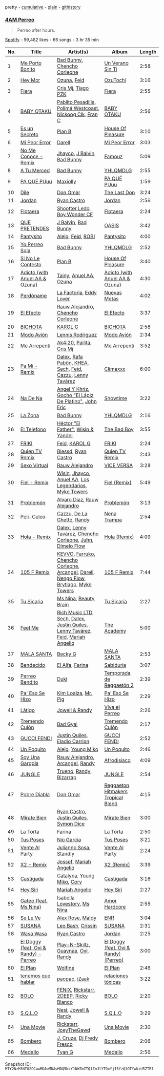 pretty - [cumulative](/playlists/cumulative/37i9dQZF1DX0J2sZQ1dV6f.md) - [plain](/playlists/plain/37i9dQZF1DX0J2sZQ1dV6f) - [githistory](https://github.githistory.xyz/mackorone/spotify-playlist-archive/blob/main/playlists/plain/37i9dQZF1DX0J2sZQ1dV6f)

### [4AM Perreo](https://open.spotify.com/playlist/37i9dQZF1DX0J2sZQ1dV6f)

> Perreo after hours.

[Spotify](https://open.spotify.com/user/spotify) - 59,482 likes - 66 songs - 3 hr 35 min

| No. | Title | Artist(s) | Album | Length |
|---|---|---|---|---|
| 1 | [Me Porto Bonito](https://open.spotify.com/track/6Sq7ltF9Qa7SNFBsV5Cogx) | [Bad Bunny](https://open.spotify.com/artist/4q3ewBCX7sLwd24euuV69X), [Chencho Corleone](https://open.spotify.com/artist/37230BxxYs9ksS7OkZw3IU) | [Un Verano Sin Ti](https://open.spotify.com/album/3RQQmkQEvNCY4prGKE6oc5) | 2:58 |
| 2 | [Hey Mor](https://open.spotify.com/track/1zsPaEkglFvxjAhrM8yhpr) | [Ozuna](https://open.spotify.com/artist/1i8SpTcr7yvPOmcqrbnVXY), [Feid](https://open.spotify.com/artist/2LRoIwlKmHjgvigdNGBHNo) | [OzuTochi](https://open.spotify.com/album/1kjfMVBNhsDeRyAu9zbLfF) | 3:16 |
| 3 | [Fiera](https://open.spotify.com/track/5cDyidxA6n2xI4iFsqzt6D) | [Cris Mj](https://open.spotify.com/artist/1Yj5Xey7kTwvZla8sqdsdE), [Tiago PZK](https://open.spotify.com/artist/5Y3MV9DZ0d87NnVm56qSY1) | [Fiera](https://open.spotify.com/album/5wElk4V6mpataJOwrjLsj1) | 2:55 |
| 4 | [BABY OTAKU](https://open.spotify.com/track/0kTMK4gNFfLXaTb62w1UaJ) | [Pablito Pesadilla](https://open.spotify.com/artist/41vcoPejPG3vv8emJ2R5Ox), [Polimá Westcoast](https://open.spotify.com/artist/768O5GliF0bqscyghggrbE), [Nickoog Clk](https://open.spotify.com/artist/6rHwFb0YjWexAYxTjm4eIj), [Fran C](https://open.spotify.com/artist/5NenY2Jl9wwLRxf86go4Y8) | [BABY OTAKU](https://open.spotify.com/album/7HUH0lFoay2KzGEZqGp55G) | 2:56 |
| 5 | [Es un Secreto](https://open.spotify.com/track/0R7DSnSibvuE4PEHqUayqf) | [Plan B](https://open.spotify.com/artist/2jSGzJw0ebJLu7OLVSOcBP) | [House Of Pleasure](https://open.spotify.com/album/3WEwS5DLsagnqQtHP2oEEu) | 3:10 |
| 6 | [Mi Peor Error](https://open.spotify.com/track/61SfEOvxgYHwqkRu5K8GIB) | [Darell](https://open.spotify.com/artist/1TtXnWcUs0FCkaZDPGYHdf) | [Mi Peor Error](https://open.spotify.com/album/0zIqIwZW0LSPZ5fSjnpUWF) | 3:03 |
| 7 | [No Me Conoce \- Remix](https://open.spotify.com/track/4R8BJggjosTswLxtkw8V7P) | [Jhayco](https://open.spotify.com/artist/6nVcHLIgY5pE2YCl8ubca1), [J Balvin](https://open.spotify.com/artist/1vyhD5VmyZ7KMfW5gqLgo5), [Bad Bunny](https://open.spotify.com/artist/4q3ewBCX7sLwd24euuV69X) | [Famouz](https://open.spotify.com/album/1V9QpD8kjA2iHCElhFGvlo) | 5:09 |
| 8 | [A Tu Merced](https://open.spotify.com/track/4r9jkMEnArtWGH2rL2FZl0) | [Bad Bunny](https://open.spotify.com/artist/4q3ewBCX7sLwd24euuV69X) | [YHLQMDLG](https://open.spotify.com/album/5lJqux7orBlA1QzyiBGti1) | 2:55 |
| 9 | [PA QUÉ PUuu](https://open.spotify.com/track/6LieYtwlDRlIusYZsYA4tw) | [Maxiolly](https://open.spotify.com/artist/6BYNqaolBRE6cHA707Sl0a) | [PA QUÉ PUuu](https://open.spotify.com/album/2io6YasDpSkIaF2TLDuAYO) | 1:59 |
| 10 | [Dile](https://open.spotify.com/track/69Ej1xrGjOcHvIMtMKxK0G) | [Don Omar](https://open.spotify.com/artist/33ScadVnbm2X8kkUqOkC6Z) | [The Last Don](https://open.spotify.com/album/4vOvr0tdZWoIGjnHe9jLqz) | 3:24 |
| 11 | [Jordan](https://open.spotify.com/track/6y8z28epOv5FlaxDv1Lo5B) | [Ryan Castro](https://open.spotify.com/artist/7j6DKwmjbxvpQO8h914uEz) | [Jordan](https://open.spotify.com/album/5NXNrP5J2LhfkbI9ZfcNXI) | 2:56 |
| 12 | [Flotaera](https://open.spotify.com/track/0axj1N7mJkA71nD8qNqLPM) | [Shootter Ledo](https://open.spotify.com/artist/2e5kXDvESsDPMyuQZ0qouH), [Boy Wonder CF](https://open.spotify.com/artist/01nUdqwuIHCHLZNP2TvYVF) | [Flotaera](https://open.spotify.com/album/1pdt1WhLnsRZ2zZ9laqKe4) | 2:24 |
| 13 | [QUE PRETENDES](https://open.spotify.com/track/25ZAibhr3bdlMCLmubZDVt) | [J Balvin](https://open.spotify.com/artist/1vyhD5VmyZ7KMfW5gqLgo5), [Bad Bunny](https://open.spotify.com/artist/4q3ewBCX7sLwd24euuV69X) | [OASIS](https://open.spotify.com/album/6ylFfzx32ICw4L1A7YWNLN) | 3:42 |
| 14 | [Pantysito](https://open.spotify.com/track/4srcMdbm2qzVG98tJajHxp) | [Alejo](https://open.spotify.com/artist/50sIhX3HytFEwQXZJLUZQE), [Feid](https://open.spotify.com/artist/2LRoIwlKmHjgvigdNGBHNo), [ROBI](https://open.spotify.com/artist/6ISKc7ev3V4EGnEagkXexc) | [Pantysito](https://open.spotify.com/album/1cGXuAtoUe4xzxRHhvxkyW) | 4:00 |
| 15 | [Yo Perreo Sola](https://open.spotify.com/track/0SqqAgdovOE24BzxIClpjw) | [Bad Bunny](https://open.spotify.com/artist/4q3ewBCX7sLwd24euuV69X) | [YHLQMDLG](https://open.spotify.com/album/5lJqux7orBlA1QzyiBGti1) | 2:52 |
| 16 | [Si No Le Contesto](https://open.spotify.com/track/3XaWuYsTtnkzCSBr0RmROc) | [Plan B](https://open.spotify.com/artist/2jSGzJw0ebJLu7OLVSOcBP) | [House Of Pleasure](https://open.spotify.com/album/3WEwS5DLsagnqQtHP2oEEu) | 3:40 |
| 17 | [Adicto \(with Anuel AA & Ozuna\)](https://open.spotify.com/track/3jbT1Y5MoPwEIpZndDDwVq) | [Tainy](https://open.spotify.com/artist/0GM7qgcRCORpGnfcN2tCiB), [Anuel AA](https://open.spotify.com/artist/2R21vXR83lH98kGeO99Y66), [Ozuna](https://open.spotify.com/artist/1i8SpTcr7yvPOmcqrbnVXY) | [Adicto \(with Anuel AA & Ozuna\)](https://open.spotify.com/album/7nqA49hzXJWPH4cnM8nk6x) | 4:30 |
| 18 | [Perdóname](https://open.spotify.com/track/6yLqoieklk9gwabLaUDJ4s) | [La Factoria](https://open.spotify.com/artist/4VsbQvC84B8Z3IsBY1HLQy), [Eddy Lover](https://open.spotify.com/artist/7gR53ad9JjCweCv4f9MWEX) | [Nuevas Metas](https://open.spotify.com/album/3jjhGPZjbKkW8b85zd7vfE) | 4:02 |
| 19 | [El Efecto](https://open.spotify.com/track/4SJHHpKhcuXwDsCsPqshXj) | [Rauw Alejandro](https://open.spotify.com/artist/1mcTU81TzQhprhouKaTkpq), [Chencho Corleone](https://open.spotify.com/artist/37230BxxYs9ksS7OkZw3IU) | [El Efecto](https://open.spotify.com/album/6C8ObcezFoorqPgY2J320r) | 3:37 |
| 20 | [BICHOTA](https://open.spotify.com/track/7vrJn5hDSXRmdXoR30KgF1) | [KAROL G](https://open.spotify.com/artist/790FomKkXshlbRYZFtlgla) | [BICHOTA](https://open.spotify.com/album/6LO6I2uJMkc0u7GHBYHa4Y) | 2:58 |
| 21 | [Modo Avión](https://open.spotify.com/track/3KCSASsgxBcjVO9d9P2HPi) | [Lennis Rodriguez](https://open.spotify.com/artist/4Rzu63KnqMsThOdfkrJk1Z) | [Modo Avión](https://open.spotify.com/album/2cZA6Hfgl1cOZkxLLW1707) | 2:34 |
| 22 | [Me Arrepentí](https://open.spotify.com/track/40w8JmvwYUP2HUiXPxjy99) | [Ak4:20](https://open.spotify.com/artist/1SiLK8gdECx2iEm2SSj0Bl), [Pailita](https://open.spotify.com/artist/4yxLYO2imECxGYTTV7RQKb), [Cris Mj](https://open.spotify.com/artist/1Yj5Xey7kTwvZla8sqdsdE) | [Me Arrepentí](https://open.spotify.com/album/3kJfAuZ4uXc4WtccFWExg2) | 3:52 |
| 23 | [Pa Mí \- Remix](https://open.spotify.com/track/7g8YaUQABMal0zWe7a2ijz) | [Dalex](https://open.spotify.com/artist/0KPX4Ucy9dk82uj4GpKesn), [Rafa Pabön](https://open.spotify.com/artist/11YLRSsZA3YVuQQtHXKTlz), [KHEA](https://open.spotify.com/artist/4m6ubhNsdwF4psNf3R8kwR), [Sech](https://open.spotify.com/artist/77ziqFxp5gaInVrF2lj4ht), [Feid](https://open.spotify.com/artist/2LRoIwlKmHjgvigdNGBHNo), [Cazzu](https://open.spotify.com/artist/6w3SkAHYPsQ1bxV7VDlG5y), [Lenny Tavárez](https://open.spotify.com/artist/1pQWsZQehhS4wavwh7Fnxd) | [Climaxxx](https://open.spotify.com/album/6stPNzjz40FWTiwlOR98Lp) | 6:00 |
| 24 | [Na De Na](https://open.spotify.com/track/2Jz1X6ZB0gkkCVgmeVGVGp) | [Angel Y Khriz](https://open.spotify.com/artist/7npqy7rgdX2D3yfVyWExKo), [Gocho "El Lápiz De Platino"](https://open.spotify.com/artist/65VADjjC47dZbyOyrgNWJA), [John Eric](https://open.spotify.com/artist/0IUvQ8DrCymt5IHywZsda2) | [Showtime](https://open.spotify.com/album/26YeHRhZt1HHM0Ed9I9YFw) | 3:22 |
| 25 | [La Zona](https://open.spotify.com/track/5kqNIqFjijuzvVLhuY9B8j) | [Bad Bunny](https://open.spotify.com/artist/4q3ewBCX7sLwd24euuV69X) | [YHLQMDLG](https://open.spotify.com/album/5lJqux7orBlA1QzyiBGti1) | 2:16 |
| 26 | [El Telefono](https://open.spotify.com/track/614NVFo5csQqRnryl4jXs2) | [Héctor "El Father"](https://open.spotify.com/artist/2TjgzYcbTdsZjbT9OItIeB), [Wisin & Yandel](https://open.spotify.com/artist/1wZtkThiXbVNtj6hee6dz9) | [The Bad Boy](https://open.spotify.com/album/5eklEkHSU1l3yewxdePzRL) | 3:55 |
| 27 | [FRIKI](https://open.spotify.com/track/3No3zHVwKadKDR00kZdmAB) | [Feid](https://open.spotify.com/artist/2LRoIwlKmHjgvigdNGBHNo), [KAROL G](https://open.spotify.com/artist/790FomKkXshlbRYZFtlgla) | [FRIKI](https://open.spotify.com/album/7LlTjovytMWtPVHm7cJku2) | 2:24 |
| 28 | [Quien TV Remix](https://open.spotify.com/track/58h5RuCMWCkstuXckWuRpp) | [Blessd](https://open.spotify.com/artist/1TA5sGRlKUJXBN4ZyJuDIX), [Ryan Castro](https://open.spotify.com/artist/7j6DKwmjbxvpQO8h914uEz) | [Quien TV Remix](https://open.spotify.com/album/1jUjEXT01RukxK6RfABeYL) | 2:43 |
| 29 | [Sexo Virtual](https://open.spotify.com/track/1lV3QHHMAQt0Kc1ioZq2MP) | [Rauw Alejandro](https://open.spotify.com/artist/1mcTU81TzQhprhouKaTkpq) | [VICE VERSA](https://open.spotify.com/album/2Nt6MDJXfoxQ22tIQgWXIh) | 3:28 |
| 30 | [Fiel \- Remix](https://open.spotify.com/track/43qcs9NpJhDxtG91zxFkj7) | [Wisin](https://open.spotify.com/artist/3E6xrwgnVfYCrCs0ePERDz), [Jhayco](https://open.spotify.com/artist/6nVcHLIgY5pE2YCl8ubca1), [Anuel AA](https://open.spotify.com/artist/2R21vXR83lH98kGeO99Y66), [Los Legendarios](https://open.spotify.com/artist/0n6sKrG0xKAf8xmdqeNGke), [Myke Towers](https://open.spotify.com/artist/7iK8PXO48WeuP03g8YR51W) | [Fiel \(Remix\)](https://open.spotify.com/album/1jBESH0DEFN7z8WH8B0B5c) | 5:49 |
| 31 | [Problemón](https://open.spotify.com/track/2Q4MRMnSAMckugCtR5jgXT) | [Alvaro Diaz](https://open.spotify.com/artist/5J7rXWjtn5HzUkJ4Jet8Fr), [Rauw Alejandro](https://open.spotify.com/artist/1mcTU81TzQhprhouKaTkpq) | [Problemón](https://open.spotify.com/album/0A6sjLzd6wPSye48ipLBBj) | 3:13 |
| 32 | [Peli\-Culeo](https://open.spotify.com/track/2pEmxGe9nMIjg8wniWkYjJ) | [Cazzu](https://open.spotify.com/artist/6w3SkAHYPsQ1bxV7VDlG5y), [De La Ghetto](https://open.spotify.com/artist/3EiLUeyEcA6fbRPSHkG5kb), [Randy](https://open.spotify.com/artist/7qYeIN2r4H1kBvr0Gm9Iav) | [Nena Trampa](https://open.spotify.com/album/6hPsRT5cjxpBOgMfIupL48) | 2:54 |
| 33 | [Hola \- Remix](https://open.spotify.com/track/5stPVcRqb4qixbafP9e8lt) | [Dalex](https://open.spotify.com/artist/0KPX4Ucy9dk82uj4GpKesn), [Lenny Tavárez](https://open.spotify.com/artist/1pQWsZQehhS4wavwh7Fnxd), [Chencho Corleone](https://open.spotify.com/artist/37230BxxYs9ksS7OkZw3IU), [Juhn](https://open.spotify.com/artist/2LmcxBak1alK1bf7d1beTr), [Dímelo Flow](https://open.spotify.com/artist/3fZk3Gm5dN5v5yfYMQ04Bx) | [Hola \(Remix\)](https://open.spotify.com/album/65Pp2tO1Ul66KcCmmkRGWZ) | 4:09 |
| 34 | [105 F Remix](https://open.spotify.com/track/1aUGxXCz9QimNkKeiJtzZ7) | [KEVVO](https://open.spotify.com/artist/4QrBoWLm2WNlPdbFhmlaUZ), [Farruko](https://open.spotify.com/artist/329e4yvIujISKGKz1BZZbO), [Chencho Corleone](https://open.spotify.com/artist/37230BxxYs9ksS7OkZw3IU), [Arcangel](https://open.spotify.com/artist/4SsVbpTthjScTS7U2hmr1X), [Darell](https://open.spotify.com/artist/1TtXnWcUs0FCkaZDPGYHdf), [Ñengo Flow](https://open.spotify.com/artist/12vb80Km0Ew53ABfJOepVz), [Brytiago](https://open.spotify.com/artist/00XhexlJEXQstHimpZN910), [Myke Towers](https://open.spotify.com/artist/7iK8PXO48WeuP03g8YR51W) | [105 F Remix](https://open.spotify.com/album/2801cwQRE2bAQ6pKTrI13w) | 7:44 |
| 35 | [Tu Sicaria](https://open.spotify.com/track/5cyKYhm8vo5edvuT5tIuQ6) | [Ms Nina](https://open.spotify.com/artist/43Hr2FjhVehkROIIEb7EfQ), [Beauty Brain](https://open.spotify.com/artist/3KsfLbdoFjSnXT2QUK7ooR) | [Tu Sicaria](https://open.spotify.com/album/6LcDLFvmP0BrUOgEFjscJR) | 2:27 |
| 36 | [Feel Me](https://open.spotify.com/track/6KeweE0BlXx3AtjMKhBLaz) | [Rich Music LTD](https://open.spotify.com/artist/2kqUKsTuEj1lPbm6BSn1AU), [Sech](https://open.spotify.com/artist/77ziqFxp5gaInVrF2lj4ht), [Dalex](https://open.spotify.com/artist/0KPX4Ucy9dk82uj4GpKesn), [Justin Quiles](https://open.spotify.com/artist/14zUHaJZo1mnYtn6IBRaRP), [Lenny Tavárez](https://open.spotify.com/artist/1pQWsZQehhS4wavwh7Fnxd), [Feid](https://open.spotify.com/artist/2LRoIwlKmHjgvigdNGBHNo), [Mariah Angeliq](https://open.spotify.com/artist/0KKUc4amZyvswV2YL6WTar) | [The Academy](https://open.spotify.com/album/1faqBAWocW4ZOe0OFjudGw) | 5:00 |
| 37 | [MALA SANTA](https://open.spotify.com/track/5e50NiIlOc2YJIftHzoehd) | [Becky G](https://open.spotify.com/artist/4obzFoKoKRHIphyHzJ35G3) | [MALA SANTA](https://open.spotify.com/album/13MHW8hoLFjX7SaVEVmj3X) | 2:53 |
| 38 | [Bendecido](https://open.spotify.com/track/5m6i8SGp2CyudL8rgYUYFe) | [El Alfa](https://open.spotify.com/artist/2oQX8QiMXOyuqbcZEFsZfm), [Farina](https://open.spotify.com/artist/7cYik4OyfBXYV5Z2TI7p90) | [Sabiduria](https://open.spotify.com/album/2AEfHR7PKwnmLir5rWmMRU) | 3:07 |
| 39 | [Perreo Bendito](https://open.spotify.com/track/56uvG8rHQkvEtbRXK2R8rx) | [Duki](https://open.spotify.com/artist/1bAftSH8umNcGZ0uyV7LMg) | [Temporada de Reggaetón 2](https://open.spotify.com/album/6anO6Uh11TivGpTI56aKCH) | 2:39 |
| 40 | [Pa' Eso Se Hizo](https://open.spotify.com/track/1LdMkXElKMDTB8mvgyvTKe) | [Kim Loaiza](https://open.spotify.com/artist/1QivQCLVipV61DiQiyV14A), [Mr\. Pig](https://open.spotify.com/artist/4psozRvxjEJEOANLHTwA7J) | [Pa' Eso Se Hizo](https://open.spotify.com/album/5pZsQEEC6uSa7zvJst7tSN) | 2:29 |
| 41 | [Látigo](https://open.spotify.com/track/1nvD54j8RrJEukr8oxCAok) | [Jowell & Randy](https://open.spotify.com/artist/4IMAo2UQchVFyPH24PAjUs) | [Viva el Perreo](https://open.spotify.com/album/0Oe2Bh74rFWrYSvJVCeF8j) | 2:26 |
| 42 | [Tremendo Culón](https://open.spotify.com/track/1AW667mty3vPYS8niQFCYo) | [Bad Gyal](https://open.spotify.com/artist/4F4pp8NUW08JuXwnoxglpN) | [Tremendo Culón](https://open.spotify.com/album/6tbSlpWCnjq57F93UsBKFP) | 2:17 |
| 43 | [GUCCI FENDI](https://open.spotify.com/track/30VNqIVJx9ONVBNJorbemZ) | [Justin Quiles](https://open.spotify.com/artist/14zUHaJZo1mnYtn6IBRaRP), [Eladio Carrion](https://open.spotify.com/artist/5XJDexmWFLWOkjOEjOVX3e) | [GUCCI FENDI](https://open.spotify.com/album/4gq09H4WcVcwhBgvvBsWI8) | 2:52 |
| 44 | [Un Poquito](https://open.spotify.com/track/1nU4sOQqqhFUqS0TiRlD0V) | [Alejo](https://open.spotify.com/artist/50sIhX3HytFEwQXZJLUZQE), [Young Miko](https://open.spotify.com/artist/3qsKSpcV3ncke3hw52JSMB) | [Un Poquito](https://open.spotify.com/album/3T42E1jOeHGlo19lBSSZCO) | 2:46 |
| 45 | [Soy Una Gargola](https://open.spotify.com/track/4bEwaORm2IBfu3omjEna7I) | [Rauw Alejandro](https://open.spotify.com/artist/1mcTU81TzQhprhouKaTkpq), [Arcangel](https://open.spotify.com/artist/4SsVbpTthjScTS7U2hmr1X), [Randy](https://open.spotify.com/artist/7qYeIN2r4H1kBvr0Gm9Iav) | [Afrodisíaco](https://open.spotify.com/album/3fq06DDIkadDRB9RuBb22v) | 4:09 |
| 46 | [JUNGLE](https://open.spotify.com/track/3monFIRNCDt9we37DDvCCK) | [Trueno](https://open.spotify.com/artist/2x7PC78TmgqpEIjaGAZ0Oz), [Randy](https://open.spotify.com/artist/7qYeIN2r4H1kBvr0Gm9Iav), [Bizarrap](https://open.spotify.com/artist/716NhGYqD1jl2wI1Qkgq36) | [JUNGLE](https://open.spotify.com/album/6XromBO32uhidY3LWZORO1) | 2:54 |
| 47 | [Pobre Diabla](https://open.spotify.com/track/1AwrgKnXSocAfc5RAUuyHO) | [Don Omar](https://open.spotify.com/artist/33ScadVnbm2X8kkUqOkC6Z) | [Reggaeton Hitmakers Tropical Blend](https://open.spotify.com/album/6CqWsUd484u7T1xQzQGBYy) | 4:15 |
| 48 | [Mírate Bien](https://open.spotify.com/track/7yQVxpEIfgUJZJLoucfbs3) | [Ryan Castro](https://open.spotify.com/artist/7j6DKwmjbxvpQO8h914uEz), [Justin Quiles](https://open.spotify.com/artist/14zUHaJZo1mnYtn6IBRaRP), [Symon Dice](https://open.spotify.com/artist/13UfNcNfBVluLz2d0J6y6v) | [Mírate Bien](https://open.spotify.com/album/2ihZsxbhXzGAIWzG51ImRM) | 3:00 |
| 49 | [La Torta](https://open.spotify.com/track/2EVnhDu1nfDNrr74OJpf1e) | [Farina](https://open.spotify.com/artist/7cYik4OyfBXYV5Z2TI7p90) | [La Torta](https://open.spotify.com/album/1uJIQzUMOVmc2RO6blgzRA) | 2:50 |
| 50 | [Tus Poses](https://open.spotify.com/track/5g7gOcJf2CInnuZWnmEfRK) | [Nio Garcia](https://open.spotify.com/artist/5hdhHgpxyniooUiQVaPxQ0) | [Tus Poses](https://open.spotify.com/album/5BKKUlMDOGTW0rF02Owg33) | 3:21 |
| 51 | [Vente Al Party](https://open.spotify.com/track/17ig894RClkWBNaVtENDrb) | [Julianno Sosa](https://open.spotify.com/artist/4IC2X34tZmHG3VfTbpzvwL), [Standly](https://open.spotify.com/artist/0rjms710nwQTdrQheXHJfz) | [Vente Al Party](https://open.spotify.com/album/341LvImqrdzts52GlxRFfE) | 2:24 |
| 52 | [X2 \- Remix](https://open.spotify.com/track/3fEUTIXek0kTmpnGAWNWxX) | [Jossef](https://open.spotify.com/artist/7kaC28XGoTp1ViSZAA0iuX), [Mariah Angeliq](https://open.spotify.com/artist/0KKUc4amZyvswV2YL6WTar) | [X2 \(Remix\)](https://open.spotify.com/album/1sxG561Y3NC62QyZ2A05Ys) | 3:39 |
| 53 | [Castigada](https://open.spotify.com/track/3j6Ad8n9AYj2YjMXvDkZOk) | [Catalyna](https://open.spotify.com/artist/7bwjYGg7DOoLpV3AFK2Jmz), [Young Miko](https://open.spotify.com/artist/3qsKSpcV3ncke3hw52JSMB), [Cory](https://open.spotify.com/artist/7o7FisMfKqVaysG1CSIWrr) | [Castigada](https://open.spotify.com/album/2xVbGAL132T4yXoJDS8TuL) | 3:16 |
| 54 | [Hey Siri](https://open.spotify.com/track/5ohqJK8ieHOGIUsbw2oZqQ) | [Mariah Angeliq](https://open.spotify.com/artist/0KKUc4amZyvswV2YL6WTar) | [Hey Siri](https://open.spotify.com/album/26PSRzfCh69uiTBWg2eIZO) | 2:27 |
| 55 | [Gateo \(feat\. Ms Nina\)](https://open.spotify.com/track/1A51HMEJ1dtgoeFG6jo3EC) | [Isabella Lovestory](https://open.spotify.com/artist/4wMQTWavQZgr8ySlo5s2Tt), [Ms Nina](https://open.spotify.com/artist/43Hr2FjhVehkROIIEb7EfQ) | [Amor Hardcore](https://open.spotify.com/album/3HAyLU5CetaZN8mRfI3aAv) | 2:55 |
| 56 | [Se Le Ve](https://open.spotify.com/track/1ntqvhJlheHh2uFEcK9fqY) | [Alex Rose](https://open.spotify.com/artist/2DspEsT7UXGKd2VaaedgG4), [Maldy](https://open.spotify.com/artist/4IndUOBCZYZg61557iq2A9) | [ENR](https://open.spotify.com/album/7c3cZS4ScoPCEmtZFIPqLF) | 3:04 |
| 57 | [SUSANA](https://open.spotify.com/track/7EnZaT7BlPSRORrWdmAaIS) | [Leo Bash](https://open.spotify.com/artist/09xRT8VIvTTNEAfz0HTxvx), [Crissin](https://open.spotify.com/artist/6VOoiigTiLVgsMQPP1JOdC) | [SUSANA](https://open.spotify.com/album/2to3l5blV24S95syzQg5Th) | 2:31 |
| 58 | [Wasa Wasa](https://open.spotify.com/track/2oGNBjylHElwwD7tcDnqZ6) | [Ryan Castro](https://open.spotify.com/artist/7j6DKwmjbxvpQO8h914uEz) | [Jordan](https://open.spotify.com/album/5NXNrP5J2LhfkbI9ZfcNXI) | 2:25 |
| 59 | [El Doggy \(feat\. Ovi & Randy\) \- Perreo](https://open.spotify.com/track/2HpFUVAWXnE9PbMTXaxtIT) | [Play\-N\-Skillz](https://open.spotify.com/artist/7MP4jhYmFEgb0AtiOkw55s), [Guaynaa](https://open.spotify.com/artist/0BqURncJM5B1BBu7UM51eq), [Ovi](https://open.spotify.com/artist/4o0NtnL2m0lzZmEdRas1qv), [Randy](https://open.spotify.com/artist/6J4e8oWHITp1msfeyZg66B) | [El Doggy \(feat\. Ovi & Randy\) \[Perreo\]](https://open.spotify.com/album/2S5Py3y97OSaYRs8Fzldv9) | 3:00 |
| 60 | [El Plan](https://open.spotify.com/track/5VyGWlyB2I425jSDUPoV2W) | [Wolfine](https://open.spotify.com/artist/2OnKRchqP7tT0FzTvWIFI7) | [El Plan](https://open.spotify.com/album/54zeY04UIuW0eqi0wzUXlS) | 2:46 |
| 61 | [tenemos que hablar](https://open.spotify.com/track/078XvvyCHmoix2omRiC198) | [paopao](https://open.spotify.com/artist/5AS4y4rlmbUYDCdg35qmI9), [iZaak](https://open.spotify.com/artist/4s6Xg38sbqh4xpf4OqhVUK) | [relaciones tóxicas](https://open.spotify.com/album/6n24N0gjwRDi9Nz4hr6CWc) | 3:22 |
| 62 | [BOLO](https://open.spotify.com/track/2E1QJy5BSlGYjw68puOUEN) | [FENIX](https://open.spotify.com/artist/5rIENGsPQvl5N2QBs2Jkc1), [Rickstarr](https://open.spotify.com/artist/0ae72SdJTJ8D7VadVuUpEQ), [2DEEP](https://open.spotify.com/artist/1ky3PEixUHYvSHGeO8TSmb), [Ricky Blanco](https://open.spotify.com/artist/1opTHYMTFaZzyLYqKCAJTl) | [BOLO](https://open.spotify.com/album/5SjCudGuDMqhxBoiLUg6o0) | 2:20 |
| 63 | [S.Q.L.O](https://open.spotify.com/track/5UWX6pasLKJOWtM1pJs71s) | [Nesi](https://open.spotify.com/artist/0f6U482Lbo91QNqNFH4Tat), [Jowell & Randy](https://open.spotify.com/artist/4IMAo2UQchVFyPH24PAjUs) | [S.Q.L.O](https://open.spotify.com/album/44oJmIAXNkeSmaQemOemtT) | 3:29 |
| 64 | [Una Movie](https://open.spotify.com/track/0FBwBdsjVJnonigGCKM5vA) | [Rickstarr](https://open.spotify.com/artist/0ae72SdJTJ8D7VadVuUpEQ), [JoeyTheGawd](https://open.spotify.com/artist/7mDa1EIcZvO8P8IqeczUSv) | [Una Movie](https://open.spotify.com/album/6tNFpPVbnf9fRk2R78aBK4) | 2:30 |
| 65 | [Bombero](https://open.spotify.com/track/0wGUCDSRabJuQa01Hoo0tD) | [J\. Cruze](https://open.spotify.com/artist/4GiK8nFWRB2wXQRmXwHd1V), [Dj Fredy Fresco](https://open.spotify.com/artist/7v5hVOTXEjeW6jJZ94iKzV) | [Bombero](https://open.spotify.com/album/1QX5SucGWKS4RF2UhdNaC9) | 2:06 |
| 66 | [Medallo](https://open.spotify.com/track/61yKsmCUsKARUnrzjZI8dG) | [Tyan G](https://open.spotify.com/artist/4j1Usj1sKyLB9CDpSZSZ2C) | [Medallo](https://open.spotify.com/album/37lSst2Lo5vOBnAafsNfB5) | 2:56 |

Snapshot ID: `MTY2NzM3NTU2OCwwMDAwMDAwMDQ5NzY1NWZmZTQ1ZmJlYTQxYjI5YzQ1OTYwNzU5ZTBl`
